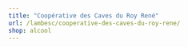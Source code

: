 ```yaml
---
title: "Coopérative des Caves du Roy René"
url: /lambesc/cooperative-des-caves-du-roy-rene/
shop: alcool
---
```

